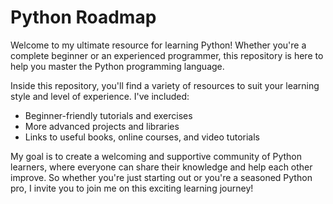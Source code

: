 # Python Roadmap
Welcome to my ultimate resource for learning Python! Whether you're a complete beginner or an experienced programmer, this repository is here to help you master the Python programming language.

Inside this repository, you'll find a variety of resources to suit your learning style and level of experience. I've included:
* Beginner-friendly tutorials and exercises
* More advanced projects and libraries
* Links to useful books, online courses, and video tutorials

My goal is to create a welcoming and supportive community of Python learners, where everyone can share their knowledge and help each other improve. So whether you're just starting out or you're a seasoned Python pro, I invite you to join me on this exciting learning journey!
